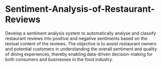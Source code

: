 # Sentiment-Analysis-of-Restaurant-Reviews
Develop a sentiment analysis system to automatically analyse and classify restaurant reviews into positive and negative sentiments based on the textual content of the reviews. The objective is to assist restaurant owners and potential customers in understanding the overall sentiment and quality of dining experiences, thereby enabling data-driven decision-making for both consumers and businesses in the food industry.
